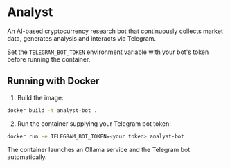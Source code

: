 # Analyst

An AI-based cryptocurrency research bot that continuously collects market data, generates analysis and interacts via Telegram.

Set the `TELEGRAM_BOT_TOKEN` environment variable with your bot's token before running the container.

## Running with Docker

1. Build the image:

```bash
docker build -t analyst-bot .
```

2. Run the container supplying your Telegram bot token:

```bash
docker run -e TELEGRAM_BOT_TOKEN=<your token> analyst-bot
```

The container launches an Ollama service and the Telegram bot automatically.

